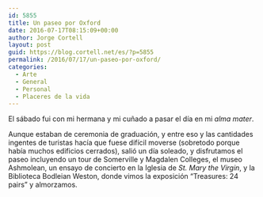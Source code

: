 ```yaml
---
id: 5855
title: Un paseo por Oxford
date: 2016-07-17T08:15:09+00:00
author: Jorge Cortell
layout: post
guid: https://blog.cortell.net/es/?p=5855
permalink: /2016/07/17/un-paseo-por-oxford/
categories:
  - Arte
  - General
  - Personal
  - Placeres de la vida
---
```

El sábado fui con mi hermana y mi cuñado a pasar el día en mi _alma mater_.

Aunque estaban de ceremonia de graduación, y entre eso y las cantidades ingentes de turistas hacía que fuese difícil moverse (sobretodo porque había muchos edificios cerrados), salió un día soleado, y disfrutamos el paseo incluyendo un tour de Somerville y Magdalen Colleges, el museo Ashmolean, un ensayo de concierto en la Iglesia de _St. Mary the Virgin_, y la Biblioteca Bodleian Weston, donde vimos la exposición “Treasures: 24 pairs” y almorzamos.